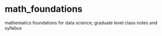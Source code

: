 # math_foundations
mathematics foundations for data science;  graduate level class notes and syllabus 
